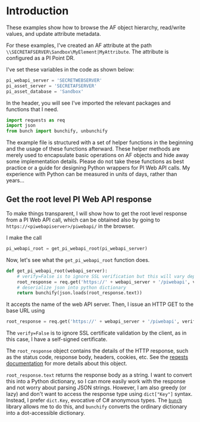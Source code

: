# Introduction

These examples show how to browse the AF object hierarchy, read/write values, and update attribute metadata.

For these examples, I've created an AF attribute at the path `\\SECRETAFSERVER\Sandbox\MyElement|MyAttribute`. 
The attribute is configured as a PI Point DR.

I've set these variables in the code as shown below:

```Python
pi_webapi_server = 'SECRETWEBSERVER'
pi_asset_server = 'SECRETAFSERVER'
pi_asset_database = 'Sandbox'
```

In the header, you will see I've imported the relevant packages and functions that I need.

```Python
import requests as req
import json
from bunch import bunchify, unbunchify
```


The example file is structured with a set of helper functions in the beginning and the usage of these functions 
afterward. These helper methods are merely used to encapsulate basic operations on AF objects and hide away some 
implementation details. Please do not take these functions as best practice or a guide for designing Python wrappers
for PI Web API calls. My experience with Python can be measured in units of days, rather than years...

## Get the root level PI Web API response

To make things transparent, I will show how to get the root level response from a PI Web API call, which can be obtained
also by going to `https://<piwebapiserver>/piwebapi/` in the browser.

I make the call

```Python
pi_webapi_root = get_pi_webapi_root(pi_webapi_server)
```

Now, let's see what the `get_pi_webapi_root` function does.

```Python
def get_pi_webapi_root(webapi_server):
    # verify=False is to ignore SSL verification but this will vary depending on environment
    root_response = req.get('https://' + webapi_server + '/piwebapi', verify=False)
    # deserialize json into python dictionary
    return bunchify(json.loads(root_response.text))
```

It accepts the name of the web API server. Then, I issue an HTTP GET to the base URL using

```Python
root_response = req.get('https://' + webapi_server + '/piwebapi', verify=False)
```

The `verify=False` is to ignore SSL certificate validation by the client, as in this case, I have a self-signed 
certificate.

The `root_response` object contains the details of the HTTP response, such as the status code, response body, headers,
cookies, etc. See the [reqests documentation](http://docs.python-requests.org/en/latest/user/quickstart/)
for more details about this object.

`root_response.text` returns the response body as a string. I want to convert this into a Python dictionary, so I can
more easily work with the response and not worry about parsing JSON strings. However, I am also greedy (or lazy) and
don't want to access the response type using `dict["Key"]` syntax. Instead, I prefer `dict.Key`, evocative  of 
C# anonymous types. The [`bunch`](https://pypi.python.org/pypi/bunch/1.0.1) library allows me to do this, and `bunchify`
converts the ordinary dictionary into a dot-accessible dictionary.

